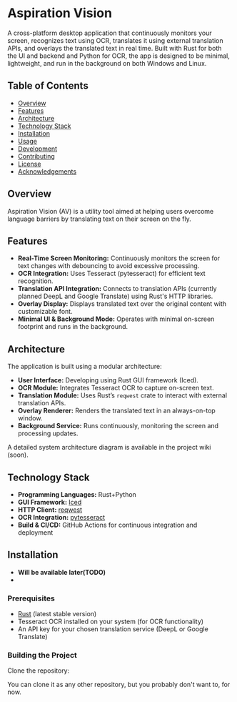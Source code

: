 # Aspiration Vision

A cross-platform desktop application that continuously monitors your screen, recognizes text using OCR, translates it using external translation APIs, and overlays the translated text in real time. Built with Rust for both the UI and backend and Python for OCR, the app is designed to be minimal, lightweight, and run in the background on both Windows and Linux.

## Table of Contents

- [Overview](#overview)
- [Features](#features)
- [Architecture](#architecture)
- [Technology Stack](#technology-stack)
- [Installation](#installation)
- [Usage](#usage)
- [Development](#development)
- [Contributing](#contributing)
- [License](#license)
- [Acknowledgements](#acknowledgements)

## Overview

Aspiration Vision (AV) is a utility tool aimed at helping users overcome language barriers by translating text on their screen on the fly.

## Features

- **Real-Time Screen Monitoring:** Continuously monitors the screen for text changes with debouncing to avoid excessive processing.
- **OCR Integration:** Uses Tesseract (pytesseract) for efficient text recognition.
- **Translation API Integration:** Connects to translation APIs (currently planned DeepL and Google Translate) using Rust's HTTP libraries.
- **Overlay Display:** Displays translated text over the original content with customizable font.
- **Minimal UI & Background Mode:** Operates with minimal on-screen footprint and runs in the background.

## Architecture

The application is built using a modular architecture:

- **User Interface:** Developing using Rust GUI framework (Iced).
- **OCR Module:** Integrates Tesseract OCR to capture on-screen text.
- **Translation Module:** Uses Rust’s `reqwest` crate to interact with external translation APIs.
- **Overlay Renderer:** Renders the translated text in an always-on-top window.
- **Background Service:** Runs continuously, monitoring the screen and processing updates.

A detailed system architecture diagram is available in the project wiki (soon).

## Technology Stack

- **Programming Languages:** Rust+Python
- **GUI Framework:** [Iced](https://github.com/hecrj/iced)
- **HTTP Client:** [reqwest](https://github.com/seanmonstar/reqwest)
- **OCR Integration:** [pytesseract](https://github.com/h/pytesseract)
- **Build & CI/CD:** GitHub Actions for continuous integration and deployment

## Installation
- **Will be available later(TODO)**
- 
### Prerequisites

- [Rust](https://www.rust-lang.org/tools/install) (latest stable version)
- Tesseract OCR installed on your system (for OCR functionality)
- An API key for your chosen translation service (DeepL or Google Translate)

### Building the Project

Clone the repository:

You can clone it as any other repository, but you probably don't want to, for now.
